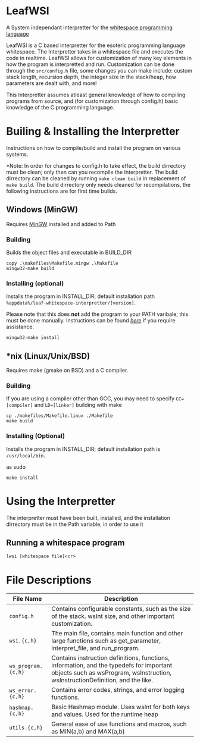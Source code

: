 # LeafWSI
A System independant interpretter for the [whitespace programming language](https://en.wikipedia.org/wiki/Whitespace_%28programming_language%29)

LeafWSI is a C based interpretter for the esoteric programming language whitespace. The Interpretter takes in a whitespace file and executes the code in realtime. LeafWSI allows for customization of many key elements in how the program is interpretted and run. Customization can be done through the `src/config.h` file, some changes you can make include: custom stack length, recursion depth, the integer size in the stack/heap, how parameters are dealt with, and more!

This Interpretter assumes atleast general knowledge of how to compiling programs from source, and (for customization through config.h) basic knowledge of the C programming language.

# Builing & Installing the Interpretter
Instructions on how to compile/build and install the program on various systems. 

*Note: In order for changes to config.h to take effect, the build dirrectory must be clean; only then can you recompile the Interpretter. The build dirrectory can be cleaned by running `make clean build` in replacement of `make build`. The build dirrectory only needs cleaned for recompilations, the following instructions are for first time builds.

## Windows (MinGW)
Requires [MinGW](https://sourceforge.net/projects/mingw/files/) installed and added to Path

### Building
Builds the object files and executable in BUILD_DIR

```
copy .\makefiles\Makefile.mingw .\Makefile
mingw32-make build
```

### Installing (optional)
Installs the program in INSTALL_DIR; default installation path `%appdata%/leaf-whitespace-interpretter/[version]`. 

Please note that this does **not** add the program to your PATH varibale; this must be done manually. Instructions can be found *[here](https://windowsloop.com/how-to-add-to-windows-path/)* if you require assistance.


```
mingw32-make install
```


## *nix (Linux/Unix/BSD)
Requires make (gmake on BSD) and a C compiler. 

### Building
If you are using a compiler other than GCC, you may need to specify `CC=[compiler]` and `LD=[linker]` building with make 

```
cp ./makefiles/Makefile.linux ./Makefile
make build
```

### Installing (Optional)
Installs the program in INSTALL_DIR; default installation path is `/usr/local/bin`.

as sudo 

``` 
make install
```



# Using the Interpretter
The interpretter must have been built, installed, and the installation dirrectory must be in the Path variable, in order to use it

## Running a whitespace program
```
lwsi [whitespace file]<cr>
```


# File Descriptions
| File Name | Description |
| --- | --- |
| `config.h` | Contains configurable constants, such as the size of the stack. wsInt size, and other important customization. |
| `wsi.{c,h}` | The main file, contains main function and other large functions such as get_parameter, interpret_file, and run_program. |
| `ws_program.{c,h}` | Contains instruction definitions, functions, information, and the typedefs for important objects such as wsProgram, wsInstruction, wsInstructionDefinition, and the like. |
| `ws_error.{c,h}` | Contains error codes, strings, and error logging functions. |
| `hashmap.{c,h}` | Basic Hashmap module. Uses wsInt for both keys and values. Used for the runtime heap |
| `utils.{c,h}` | General ease of use functions and macros, such as MIN(a,b) and MAX(a,b) |

